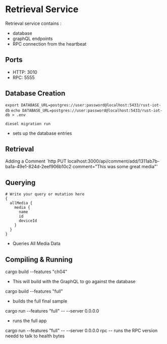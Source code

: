 
# Retrieval Service

Retrieval service contains :
- database 
- graphQL endpoints 
- RPC connection from the heartbeat

## Ports
- HTTP: 3010
- RPC: 5555

## Database Creation
`export DATABASE_URL=postgres://user:password@localhost:5433/rust-iot-db`
`echo DATABASE_URL=postgres://user:password@localhost:5433/rust-iot-db > .env`

`diesel migration run`
- sets up the database entries

## Retrieval

Adding a Comment
`http PUT localhost:3000/api/comment/add/1311ab7b-ba1a-49e1-824d-2eef906b10c2 comment="This was some great media"'

## Querying

```
# Write your query or mutation here
{
  allMedia {
    media {
      name
      id
      deviceId
    }
  }
}
```
- Queries All Media Data


## Compiling & Running
cargo build --features "ch04"
- This will build with the GraphQL to go against the database

cargo build --features "full"
- builds the full final sample

cargo run --features "full" -- --server 0.0.0.0
- runs the full app

cargo run --features "full" -- --server 0.0.0.0 rpc
-- runs the RPC version needd to talk to health bytes
